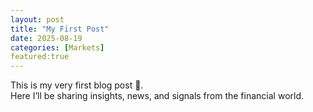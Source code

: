 ```yaml
---
layout: post
title: "My First Post"
date: 2025-08-19
categories: [Markets]
featured:true
---
```


This is my very first blog post 🚀.  
Here I’ll be sharing insights, news, and signals from the financial world.

